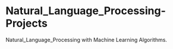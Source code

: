 # Natural_Language_Processing-Projects
Natural_Language_Processing with Machine Learning Algorithms.

